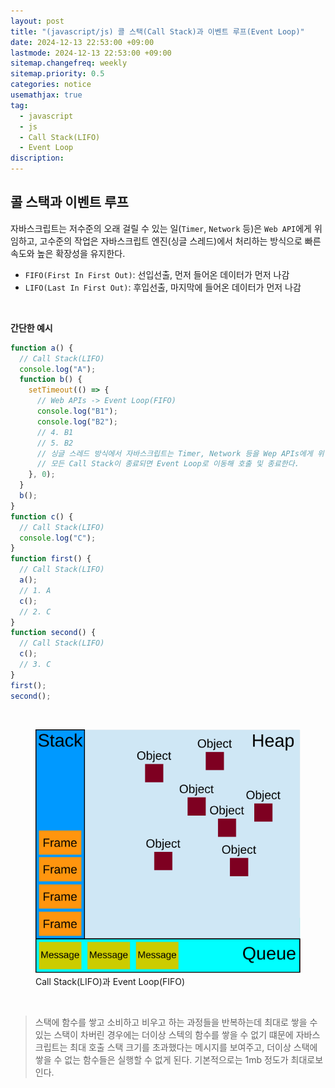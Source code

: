 ```yaml
---
layout: post
title: "(javascript/js) 콜 스택(Call Stack)과 이벤트 루프(Event Loop)"
date: 2024-12-13 22:53:00 +09:00
lastmode: 2024-12-13 22:53:00 +09:00
sitemap.changefreq: weekly
sitemap.priority: 0.5
categories: notice
usemathjax: true
tag:
  - javascript
  - js
  - Call Stack(LIFO)
  - Event Loop
discription:
---
```


## 콜 스택과 이벤트 루프

자바스크립트는 저수준의 오래 걸릴 수 있는 일(`Timer`, `Network` 등)은 `Web API`에게 위임하고, 고수준의 작업은 자바스크립트 엔진(싱글 스레드)에서 처리하는 방식으로 빠른 속도와 높은 확장성을 유지한다.

- `FIFO(First In First Out)`: 선입선출, 먼저 들어온 데이터가 먼저 나감
- `LIFO(Last In First Out)`: 후입선출, 마지막에 들어온 데이터가 먼저 나감

<br>

**간단한 예시**

```js
function a() {
  // Call Stack(LIFO)
  console.log("A");
  function b() {
    setTimeout(() => {
      // Web APIs -> Event Loop(FIFO)
      console.log("B1");
      console.log("B2");
      // 4. B1
      // 5. B2
      // 싱글 스레드 방식에서 자바스크립트는 Timer, Network 등을 Wep APIs에게 위임하고
      // 모든 Call Stack이 종료되면 Event Loop로 이동해 호출 및 종료한다.
    }, 0);
  }
  b();
}
function c() {
  // Call Stack(LIFO)
  console.log("C");
}
function first() {
  // Call Stack(LIFO)
  a();
  // 1. A
  c();
  // 2. C
}
function second() {
  // Call Stack(LIFO)
  c();
  // 3. C
}
first();
second();
```

<br>

<figure>
<img src="/assets/img/CallStack-EventLoop-img.svg" alt="CallStack-EventLoop">
<figcaption>Call Stack(LIFO)과 Event Loop(FIFO)</figcaption>
</figure>

<br>

> 스택에 함수를 쌓고 소비하고 비우고 하는 과정들을 반복하는데 최대로 쌓을 수 있는 스택이 차버린 경우에는 더이상 스텍의 함수를 쌓을 수 없기 떄문에 자바스크립트는 최대 호출 스택 크기를 초과했다는 메시지를 보여주고, 더이상 스택에 쌓을 수 없는 함수들은 실행할 수 없게 된다. 기본적으로는 1mb 정도가 최대로보인다.
